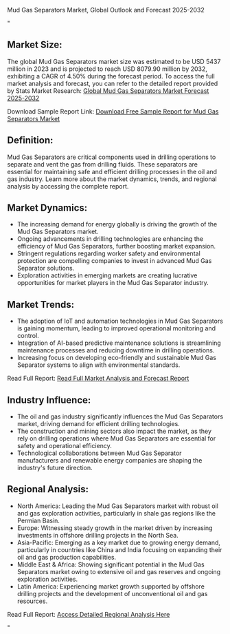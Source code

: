 Mud Gas Separators Market, Global Outlook and Forecast 2025-2032

"<h2>Market Size:</h2>
<p>The global Mud Gas Separators market size was estimated to be USD 5437 million in 2023 and is projected to reach USD 8079.90 million by 2032, exhibiting a CAGR of 4.50% during the forecast period. To access the full market analysis and forecast, you can refer to the detailed report provided by Stats Market Research: <a href='https://www.statsmarketresearch.com/global-mud-gas-separators-m-forecast-2025-2032-446-8028687'>Global Mud Gas Separators Market Forecast 2025-2032</a></p>
<p>Download Sample Report Link: <a href='https://www.statsmarketresearch.com/download-free-sample/8028687/global-mud-gas-separators-m-forecast-2025-2032-446'>Download Free Sample Report for Mud Gas Separators Market</a></p>

<h2>Definition:</h2>
<p>Mud Gas Separators are critical components used in drilling operations to separate and vent the gas from drilling fluids. These separators are essential for maintaining safe and efficient drilling processes in the oil and gas industry. Learn more about the market dynamics, trends, and regional analysis by accessing the complete report.</p>

<h2>Market Dynamics:</h2>
<ul>
<li>The increasing demand for energy globally is driving the growth of the Mud Gas Separators market.</li>
<li>Ongoing advancements in drilling technologies are enhancing the efficiency of Mud Gas Separators, further boosting market expansion.</li>
<li>Stringent regulations regarding worker safety and environmental protection are compelling companies to invest in advanced Mud Gas Separator solutions.</li>
<li>Exploration activities in emerging markets are creating lucrative opportunities for market players in the Mud Gas Separator industry.</li>
</ul>

<h2>Market Trends:</h2>
<ul>
<li>The adoption of IoT and automation technologies in Mud Gas Separators is gaining momentum, leading to improved operational monitoring and control.</li>
<li>Integration of AI-based predictive maintenance solutions is streamlining maintenance processes and reducing downtime in drilling operations.</li>
<li>Increasing focus on developing eco-friendly and sustainable Mud Gas Separator systems to align with environmental standards.</li>
</ul>
<p>Read Full Report: <a href='https://www.statsmarketresearch.com/global-mud-gas-separators-m-forecast-2025-2032-446-8028687'>Read Full Market Analysis and Forecast Report</a></p>

<h2>Industry Influence:</h2>
<ul>
<li>The oil and gas industry significantly influences the Mud Gas Separators market, driving demand for efficient drilling technologies.</li>
<li>The construction and mining sectors also impact the market, as they rely on drilling operations where Mud Gas Separators are essential for safety and operational efficiency.</li>
<li>Technological collaborations between Mud Gas Separator manufacturers and renewable energy companies are shaping the industry's future direction.</li>
</ul>

<h2>Regional Analysis:</h2>
<ul>
<li>North America: Leading the Mud Gas Separators market with robust oil and gas exploration activities, particularly in shale gas regions like the Permian Basin.</li>
<li>Europe: Witnessing steady growth in the market driven by increasing investments in offshore drilling projects in the North Sea.</li>
<li>Asia-Pacific: Emerging as a key market due to growing energy demand, particularly in countries like China and India focusing on expanding their oil and gas production capabilities.</li>
<li>Middle East & Africa: Showing significant potential in the Mud Gas Separators market owing to extensive oil and gas reserves and ongoing exploration activities.</li>
<li>Latin America: Experiencing market growth supported by offshore drilling projects and the development of unconventional oil and gas resources.</li>
</ul>
<p>Read Full Report: <a href='https://www.statsmarketresearch.com/global-mud-gas-separators-m-forecast-2025-2032-446-8028687'>Access Detailed Regional Analysis Here</a></p>"
